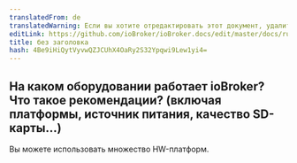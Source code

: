 ```yaml
---
translatedFrom: de
translatedWarning: Если вы хотите отредактировать этот документ, удалите поле «translatedFrom», в противном случае этот документ будет снова автоматически переведен
editLink: https://github.com/ioBroker/ioBroker.docs/edit/master/docs/ru/faq/_010_general/020_hardware.md
title: без заголовка
hash: 4Be9iHiQytVyvwQZJCUhX4OaRy2S32Ypqwi9Lew1yi4=
---
```

## На каком оборудовании работает ioBroker? Что такое рекомендации? (включая платформы, источник питания, качество SD-карты...)
Вы можете использовать множество HW-платформ.
